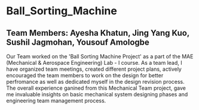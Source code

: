 # Ball_Sorting_Machine
## Team Members: Ayesha Khatun, Jing Yang Kuo, Sushil Jagmohan, Yousouf Amologbe

Our Team worked on the 'Ball Sorting Machine Project' as a part of the MAE (Mechanical & Aerospace Engineering) Lab - I course.  As a team lead, I have organized team meetings, created different project plans, actively encouraged the team members to work on the design for better perfromance as well as dedicated myself in the design revision process. The overall experience ganined from this Mechanical Team project, gave me invaluable insights on basic mechanical system designing phases and engineering team management process.


